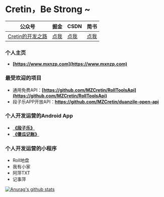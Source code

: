 # Cretin，Be Strong ~

| 公众号   | 掘金     |  CSDN   |   简书   |
|---------|---------|--------- |--------- |
| [Cretin的开发之路](https://github.com/MZCretin/MZCretin/blob/master/resource/cretin.jpg) | [点我](https://juejin.im/user/5838d57fac502e006c1708bc) | [点我](https://blog.csdn.net/u010998327) | [点我](https://www.jianshu.com/u/123f97613b86)  |

### 个人主页

+ **[https://www.mxnzp.com](https://www.mxnzp.com)**

### 最受欢迎的项目

+ 通用免费API：**[https://github.com/MZCretin/RollToolsApi](https://github.com/MZCretin/RollToolsApi)**
+ 段子乐APP开放API：**https://github.com/MZCretin/duanzile-open-api**

### 个人开发运营的Android App

+ **[《段子乐》](https://www.pgyer.com/rmjK)** 
+ **[《傻瓜记账》](https://www.pgyer.com/C9ZX)**

### 个人开发运营的小程序
+ Roll地盘
+ 我有小家
+ 阿萍TXT
+ 记事萍

[![Anurag's github stats](https://github-readme-stats.vercel.app/api?username=MZCretin)](https://github.com/MZCretin)
